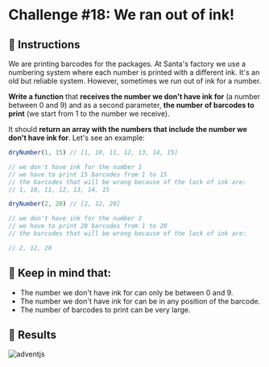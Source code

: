 # Challenge #18: We ran out of ink!

## 📖 Instructions

We are printing barcodes for the packages. At Santa's factory we use a numbering system where each number is printed with a different ink. It's an old but reliable system. However, sometimes we run out of ink for a number.

**Write a function** that **receives the number we don't have ink for** (a number between 0 and 9) and as a second parameter, **the number of barcodes to print** (we start from 1 to the number we receive).

It should **return an array with the numbers that include the number we don't have ink for**. Let's see an example:

```js
dryNumber(1, 15) // [1, 10, 11, 12, 13, 14, 15]

// we don't have ink for the number 1
// we have to print 15 barcodes from 1 to 15
// the barcodes that will be wrong because of the lack of ink are:
// 1, 10, 11, 12, 13, 14, 15

dryNumber(2, 20) // [2, 12, 20]

// we don't have ink for the number 2
// we have to print 20 barcodes from 1 to 20
// the barcodes that will be wrong because of the lack of ink are:

// 2, 12, 20
```

## 📝 Keep in mind that:

- The number we don't have ink for can only be between 0 and 9.
- The number we don't have ink for can be in any position of the barcode.
- The number of barcodes to print can be very large.

## 📜 Results

![adventjs](https://user-images.githubusercontent.com/78381898/208763973-ee2312dd-fd61-4c66-9617-677f7cc249cb.png)
